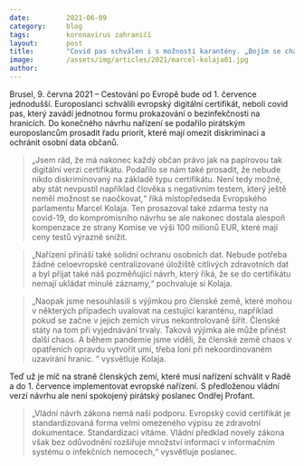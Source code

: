 ```yaml
---
date:         2021-06-09
category:     blog
tags:         koronavirus zahraničí
layout:       post
title:        "Covid pas schválen i s možností karantény. „Bojím se chaosu,“ říká Kolaja"
image:        /assets/img/articles/2021/marcel-kolaja01.jpg
author:       
---
```




Brusel, 9. června 2021 – Cestování po Evropě bude od 1. července jednodušší. Europoslanci schválili evropský digitální certifikát, neboli covid pas, který zavádí jednotnou formu prokazování o bezinfekčnosti na hranicích. Do konečného návrhu nařízení se podařilo pirátským europoslancům prosadit řadu priorit, které mají omezit diskriminaci a ochránit osobní data občanů.

> „Jsem rád, že má nakonec každý občan právo jak na papírovou tak digitální verzi certifikátu. Podařilo se nám také prosadit, že nebude nikdo diskriminovaný na základě typu certifikátu. Není tedy možné, aby stát nevpustil například člověka s negativním testem, který ještě neměl možnost se naočkovat,“ říká místopředseda Evropského parlamentu Marcel Kolaja. Ten prosazoval také zdarma testy na covid-19, do kompromisního návrhu se ale nakonec dostala alespoň kompenzace ze strany Komise ve výši 100 milionů EUR, které mají ceny testů výrazně snížit.

> „Nařízení přináší také solidní ochranu osobních dat. Nebude potřeba žádné celoevropské centralizované úložiště citlivých zdravotních dat a byl přijat také náš pozměňující návrh, který říká, že se do certifikátu nemají ukládat minulé záznamy,“ pochvaluje si Kolaja.

> „Naopak jsme nesouhlasili s výjimkou pro členské země, které mohou v některých případech uvalovat na cestující karanténu, například pokud se začne v jejich zemích virus nekontrolovaně šířit. Členské státy na tom při vyjednávání trvaly. Taková výjimka ale může přinést další chaos. A během pandemie jsme viděli, že členské země chaos v opatřeních opravdu vytvořit umí, třeba loni při nekoordinovaném uzavírání hranic. “ vysvětluje Kolaja.

Teď už je míč na straně členských zemí, které musí nařízení schválit v Radě a do 1. července implementovat evropské nařízení. S předloženou vládní verzí návrhu ale není spokojený pirátský poslanec Ondřej Profant. 

> „Vládní návrh zákona nemá naši podporu. Evropský covid certifikát je standardizovaná forma velmi omezeného výpisu ze zdravotní dokumentace. Standardizaci vítáme. Vládní předklad novely zákona však bez odůvodnění rozšiřuje množství informací v informačním systému o infekčních nemocech,“ vysvětluje poslanec.
